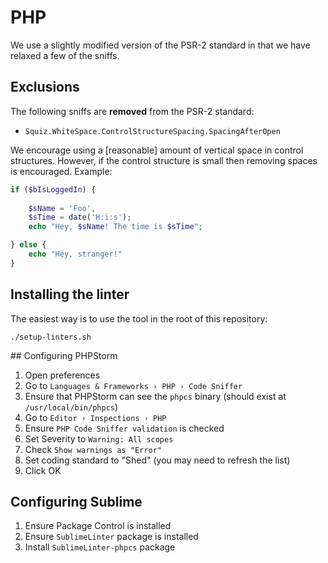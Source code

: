 # PHP

We use a slightly modified version of the PSR-2 standard in that we have relaxed a few of the sniffs.

## Exclusions

The following sniffs are **removed** from the PSR-2 standard:

- `Squiz.WhiteSpace.ControlStructureSpacing.SpacingAfterOpen`

We encourage using a [reasonable] amount of vertical space in control structures. However, if the control structure is small then removing spaces is encouraged. Example:

```php
if ($bIsLoggedIn) {
    
    $sName = 'Foo',
    $sTime = date('H:i:s');
    echo "Hey, $sName! The time is $sTime";

} else {
    echo "Hey, stranger!"
}
```


## Installing the linter

The easiest way is to use the tool in the root of this repository:

```
./setup-linters.sh
```

## Configuring PHPStorm

1. Open preferences
2. Go to `Languages & Frameworks › PHP › Code Sniffer`
3. Ensure that PHPStorm can see the `phpcs` binary (should exist at `/usr/local/bin/phpcs`)
4. Go to `Editor › Inspections › PHP`
5. Ensure `PHP Code Sniffer validation` is checked
6. Set Severity to `Warning: All scopes`
7. Check `Show warnings as "Error"`
8. Set coding standard to "Shed" (you may need to refresh the list)
9. Click OK

## Configuring Sublime

1. Ensure Package Control is installed
2. Ensure `SublimeLinter` package is installed
3. Install `SublimeLinter-phpcs` package
